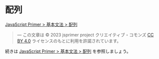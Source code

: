 # 配列

<a href="https://jsprimer.net/basic/array/" target="_blank" rel="noreferrer">JavaScript Primer > 基本文法 > 配列</a>

> ― この文章は © 2023 jsprimer project クリエイティブ・コモンズ [CC BY 4.0](https://github.com/asciidwango/js-primer/blob/master/LICENSE-CC-BY) ライセンスのもとに利用を許諾されています。

続きは <a href="https://jsprimer.net/basic/array/" target="_blank" rel="noreferrer">JavaScript Primer > 基本文法 > 配列</a> を参照しましょう。
